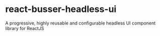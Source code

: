 # react-busser-headless-ui
A progressive, highly reusable and configurable headless UI component library for ReactJS 
